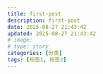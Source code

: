 ```yaml
---
title: first-post
description: first-post
date: 2025-08-27 21:43:42
updated: 2025-08-27 21:43:42
# image:
# type: story
categories: [分类]
tags: [标签1, 标签2]
---
```

